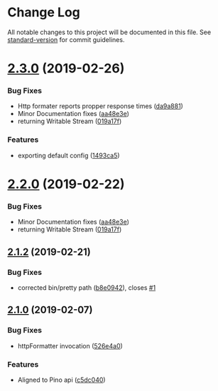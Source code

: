 # Change Log

All notable changes to this project will be documented in this file. See [standard-version](https://github.com/conventional-changelog/standard-version) for commit guidelines.

<a name="2.3.0"></a>
# [2.3.0](https://github.com/MechanicalHuman/dev-bunyan-pretty/compare/v2.1.2...v2.3.0) (2019-02-26)


### Bug Fixes

* Http formater reports propper response times ([da9a881](https://github.com/MechanicalHuman/dev-bunyan-pretty/commit/da9a881))
* Minor Documentation fixes ([aa48e3e](https://github.com/MechanicalHuman/dev-bunyan-pretty/commit/aa48e3e))
* returning Writable Stream ([019a17f](https://github.com/MechanicalHuman/dev-bunyan-pretty/commit/019a17f))


### Features

* exporting default config ([1493ca5](https://github.com/MechanicalHuman/dev-bunyan-pretty/commit/1493ca5))



<a name="2.2.0"></a>

# [2.2.0](https://github.com/MechanicalHuman/dev-bunyan-pretty/compare/v2.1.2...v2.2.0) (2019-02-22)

### Bug Fixes

- Minor Documentation fixes ([aa48e3e](https://github.com/MechanicalHuman/dev-bunyan-pretty/commit/aa48e3e))
- returning Writable Stream ([019a17f](https://github.com/MechanicalHuman/dev-bunyan-pretty/commit/019a17f))

<a name="2.1.2"></a>

## [2.1.2](https://github.com/MechanicalHuman/dev-bunyan-pretty/compare/v2.1.1...v2.1.2) (2019-02-21)

### Bug Fixes

- corrected bin/pretty path ([b8e0942](https://github.com/MechanicalHuman/dev-bunyan-pretty/commit/b8e0942)), closes [#1](https://github.com/MechanicalHuman/dev-bunyan-pretty/issues/1)

<a name="2.1.0"></a>

## [2.1.0](https://github.com/MechanicalHuman/dev-bunyan-pretty/compare/v2.0.8...v2.1.0) (2019-02-07)

### Bug Fixes

- httpFormatter invocation ([526e4a0](https://github.com/MechanicalHuman/dev-bunyan-pretty/commit/526e4a0))

### Features

- Aligned to Pino api ([c5dc040](https://github.com/MechanicalHuman/dev-bunyan-pretty/commit/c5dc040))
